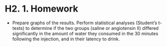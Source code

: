 # H2. 1. Homework

* Prepare graphs of the results.  Perform statistical analyses \(Student’s t-tests\) to determine if the two groups \(saline or angiotensin II\) differed significantly in the amount of water they consumed in the 30 minutes following the injection, and in their latency to drink.

